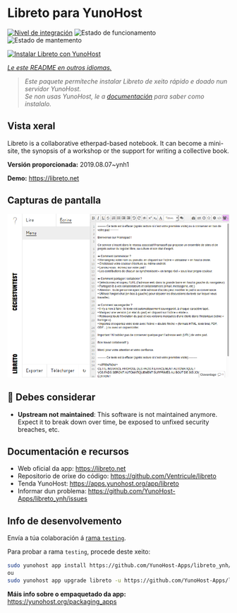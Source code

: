<!--
NOTA: Este README foi creado automáticamente por <https://github.com/YunoHost/apps/tree/master/tools/readme_generator>
NON debe editarse manualmente.
-->

# Libreto para YunoHost

[![Nivel de integración](https://dash.yunohost.org/integration/libreto.svg)](https://ci-apps.yunohost.org/ci/apps/libreto/) ![Estado de funcionamento](https://ci-apps.yunohost.org/ci/badges/libreto.status.svg) ![Estado de mantemento](https://ci-apps.yunohost.org/ci/badges/libreto.maintain.svg)

[![Instalar Libreto con YunoHost](https://install-app.yunohost.org/install-with-yunohost.svg)](https://install-app.yunohost.org/?app=libreto)

*[Le este README en outros idiomas.](./ALL_README.md)*

> *Este paquete permíteche instalar Libreto de xeito rápido e doado nun servidor YunoHost.*  
> *Se non usas YunoHost, le a [documentación](https://yunohost.org/install) para saber como instalalo.*

## Vista xeral

Libreto is a collaborative etherpad-based notebook. It can become a mini-site, the synopsis of a workshop or the support for writing a collective book.


**Versión proporcionada:** 2019.08.07~ynh1

**Demo:** <https://libreto.net>

## Capturas de pantalla

![Captura de pantalla de Libreto](./doc/screenshots/menu.png)

## :red_circle: Debes considerar

- **Upstream not maintained**: This software is not maintained anymore. Expect it to break down over time, be exposed to unfixed security breaches, etc.

## Documentación e recursos

- Web oficial da app: <https://libreto.net>
- Repositorio de orixe do código: <https://github.com/Ventricule/libreto>
- Tenda YunoHost: <https://apps.yunohost.org/app/libreto>
- Informar dun problema: <https://github.com/YunoHost-Apps/libreto_ynh/issues>

## Info de desenvolvemento

Envía a túa colaboración á [rama `testing`](https://github.com/YunoHost-Apps/libreto_ynh/tree/testing).

Para probar a rama `testing`, procede deste xeito:

```bash
sudo yunohost app install https://github.com/YunoHost-Apps/libreto_ynh/tree/testing --debug
ou
sudo yunohost app upgrade libreto -u https://github.com/YunoHost-Apps/libreto_ynh/tree/testing --debug
```

**Máis info sobre o empaquetado da app:** <https://yunohost.org/packaging_apps>
